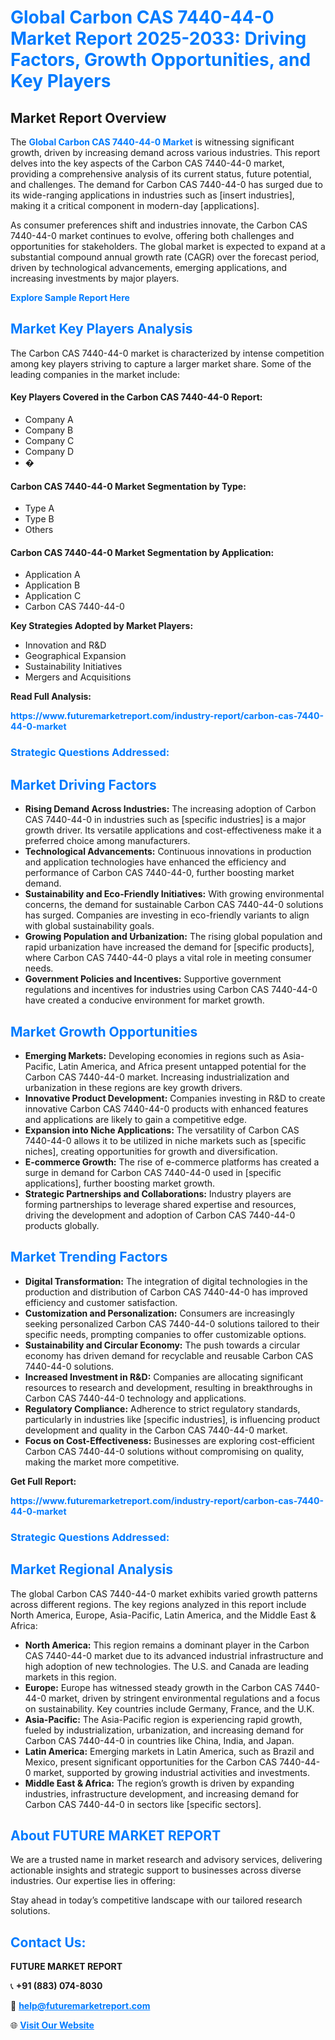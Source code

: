 <h1 style="color: #007BFF;">Global Carbon CAS 7440-44-0 Market Report 2025-2033: Driving Factors, Growth Opportunities, and Key Players</h1>

<section id="overview">
<h2>Market Report Overview</h2>
<p>The <a href="https://www.futuremarketreport.com/industry-report/carbon-cas-7440-44-0-market" style="color: #007BFF; text-decoration: none;"><strong>Global Carbon CAS 7440-44-0 Market</strong></a> is witnessing significant growth, driven by increasing demand across various industries. This report delves into the key aspects of the Carbon CAS 7440-44-0 market, providing a comprehensive analysis of its current status, future potential, and challenges. The demand for Carbon CAS 7440-44-0 has surged due to its wide-ranging applications in industries such as [insert industries], making it a critical component in modern-day [applications].</p>
<p>As consumer preferences shift and industries innovate, the Carbon CAS 7440-44-0 market continues to evolve, offering both challenges and opportunities for stakeholders. The global market is expected to expand at a substantial compound annual growth rate (CAGR) over the forecast period, driven by technological advancements, emerging applications, and increasing investments by major players.</p>
</section>

<section id="overview">
<p><a href="https://www.futuremarketreport.com/request-sample/reportId=112495" style="color: #007BFF; text-decoration: none;"><strong>Explore Sample Report Here</strong></a></p>
</section>

<section id="key-players">
<h2 style="color: #007BFF;">Market Key Players Analysis</h2>
<p>The Carbon CAS 7440-44-0 market is characterized by intense competition among key players striving to capture a larger market share. Some of the leading companies in the market include:</p>
<h4>Key Players Covered in the Carbon CAS 7440-44-0 Report:</h4>
<ul><li>Company A</li><li>Company B</li><li>Company C</li><li>Company D</li><li>�</li></ul>
<h4>Carbon CAS 7440-44-0 Market Segmentation by Type:</h4>
<ul><li>Type A</li><li>Type B</li><li>Others</li></ul>

<h4>Carbon CAS 7440-44-0 Market Segmentation by Application:</h4>
<ul><li>Application A</li><li>Application B</li><li>Application C</li><li>Carbon CAS 7440-44-0</li></ul>
<p><strong>Key Strategies Adopted by Market Players:</strong></p>
<ul>
<li>Innovation and R&D</li>
<li>Geographical Expansion</li>
<li>Sustainability Initiatives</li>
<li>Mergers and Acquisitions</li>
</ul>
</section>

<section>
<p><strong>Read Full Analysis: </strong></p><a href="https://www.futuremarketreport.com/industry-report/carbon-cas-7440-44-0-market" style="color: #007BFF; text-decoration: none;"><strong>https://www.futuremarketreport.com/industry-report/carbon-cas-7440-44-0-market</strong></a>
<h3 style="color: #007BFF;">Strategic Questions Addressed:</h3>
</section>

<section id="driving-factors">
<h2 style="color: #007BFF;">Market Driving Factors</h2>
<ul>
<li><strong>Rising Demand Across Industries:</strong> The increasing adoption of Carbon CAS 7440-44-0 in industries such as [specific industries] is a major growth driver. Its versatile applications and cost-effectiveness make it a preferred choice among manufacturers.</li>
<li><strong>Technological Advancements:</strong> Continuous innovations in production and application technologies have enhanced the efficiency and performance of Carbon CAS 7440-44-0, further boosting market demand.</li>
<li><strong>Sustainability and Eco-Friendly Initiatives:</strong> With growing environmental concerns, the demand for sustainable Carbon CAS 7440-44-0 solutions has surged. Companies are investing in eco-friendly variants to align with global sustainability goals.</li>
<li><strong>Growing Population and Urbanization:</strong> The rising global population and rapid urbanization have increased the demand for [specific products], where Carbon CAS 7440-44-0 plays a vital role in meeting consumer needs.</li>
<li><strong>Government Policies and Incentives:</strong> Supportive government regulations and incentives for industries using Carbon CAS 7440-44-0 have created a conducive environment for market growth.</li>
</ul>
</section>

<section id="growth-opportunities">
<h2 style="color: #007BFF;">Market Growth Opportunities</h2>
<ul>
<li><strong>Emerging Markets:</strong> Developing economies in regions such as Asia-Pacific, Latin America, and Africa present untapped potential for the Carbon CAS 7440-44-0 market. Increasing industrialization and urbanization in these regions are key growth drivers.</li>
<li><strong>Innovative Product Development:</strong> Companies investing in R&D to create innovative Carbon CAS 7440-44-0 products with enhanced features and applications are likely to gain a competitive edge.</li>
<li><strong>Expansion into Niche Applications:</strong> The versatility of Carbon CAS 7440-44-0 allows it to be utilized in niche markets such as [specific niches], creating opportunities for growth and diversification.</li>
<li><strong>E-commerce Growth:</strong> The rise of e-commerce platforms has created a surge in demand for Carbon CAS 7440-44-0 used in [specific applications], further boosting market growth.</li>
<li><strong>Strategic Partnerships and Collaborations:</strong> Industry players are forming partnerships to leverage shared expertise and resources, driving the development and adoption of Carbon CAS 7440-44-0 products globally.</li>
</ul>
</section>

<section id="trending-factors">
<h2 style="color: #007BFF;">Market Trending Factors</h2>
<ul>
<li><strong>Digital Transformation:</strong> The integration of digital technologies in the production and distribution of Carbon CAS 7440-44-0 has improved efficiency and customer satisfaction.</li>
<li><strong>Customization and Personalization:</strong> Consumers are increasingly seeking personalized Carbon CAS 7440-44-0 solutions tailored to their specific needs, prompting companies to offer customizable options.</li>
<li><strong>Sustainability and Circular Economy:</strong> The push towards a circular economy has driven demand for recyclable and reusable Carbon CAS 7440-44-0 solutions.</li>
<li><strong>Increased Investment in R&D:</strong> Companies are allocating significant resources to research and development, resulting in breakthroughs in Carbon CAS 7440-44-0 technology and applications.</li>
<li><strong>Regulatory Compliance:</strong> Adherence to strict regulatory standards, particularly in industries like [specific industries], is influencing product development and quality in the Carbon CAS 7440-44-0 market.</li>
<li><strong>Focus on Cost-Effectiveness:</strong> Businesses are exploring cost-efficient Carbon CAS 7440-44-0 solutions without compromising on quality, making the market more competitive.</li>
</ul>
</section>

<section>
<p><strong>Get Full Report: </strong></p><a href="https://www.futuremarketreport.com/industry-report/carbon-cas-7440-44-0-market" style="color: #007BFF; text-decoration: none;"><strong>https://www.futuremarketreport.com/industry-report/carbon-cas-7440-44-0-market</strong></a>
<h3 style="color: #007BFF;">Strategic Questions Addressed:</h3>
</section>


<section id="regional-analysis">
<h2 style="color: #007BFF;">Market Regional Analysis</h2>
<p>The global Carbon CAS 7440-44-0 market exhibits varied growth patterns across different regions. The key regions analyzed in this report include North America, Europe, Asia-Pacific, Latin America, and the Middle East & Africa:</p>
<ul>
<li><strong>North America:</strong> This region remains a dominant player in the Carbon CAS 7440-44-0 market due to its advanced industrial infrastructure and high adoption of new technologies. The U.S. and Canada are leading markets in this region.</li>
<li><strong>Europe:</strong> Europe has witnessed steady growth in the Carbon CAS 7440-44-0 market, driven by stringent environmental regulations and a focus on sustainability. Key countries include Germany, France, and the U.K.</li>
<li><strong>Asia-Pacific:</strong> The Asia-Pacific region is experiencing rapid growth, fueled by industrialization, urbanization, and increasing demand for Carbon CAS 7440-44-0 in countries like China, India, and Japan.</li>
<li><strong>Latin America:</strong> Emerging markets in Latin America, such as Brazil and Mexico, present significant opportunities for the Carbon CAS 7440-44-0 market, supported by growing industrial activities and investments.</li>
<li><strong>Middle East & Africa:</strong> The region’s growth is driven by expanding industries, infrastructure development, and increasing demand for Carbon CAS 7440-44-0 in sectors like [specific sectors].</li>
</ul>
</section>

<footer>
<h2 style="color: #007BFF;">About FUTURE MARKET REPORT</h2>
<p>We are a trusted name in market research and advisory services, delivering actionable insights and strategic support to businesses across diverse industries. Our expertise lies in offering:</p>

<p>Stay ahead in today’s competitive landscape with our tailored research solutions.</p>

<h2 style="color: #007BFF;">Contact Us:</h2>
<p><strong>FUTURE MARKET REPORT</strong></p>
<p>📞 <strong>+91 (883) 074-8030</strong></p>
<p>📧 <strong><a href="mailto:help@futuremarketreport.com" style="color: #007BFF;">help@futuremarketreport.com</a></strong></p>
<p>🌐 <strong><a href="https://www.futuremarketreport.com/" style="color: #007BFF;">Visit Our Website</a></strong></p>
</footer>